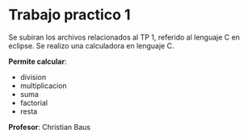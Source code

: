 # Trabajo practico 1
Se subiran los archivos relacionados al TP 1, referido al lenguaje C en eclipse.
Se realizo una calculadora en lenguaje C. 

**Permite calcular**: 
* division 
* multiplicacion 
* suma 
* factorial
* resta


**Profesor**: Christian Baus


